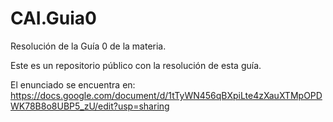 # CAI.Guia0
Resolución de la Guía 0 de la materia.

Este es un repositorio público con la resolución de esta guía.

El enunciado se encuentra en:  
https://docs.google.com/document/d/1tTyWN456qBXpiLte4zXauXTMpOPDWK78B8o8UBP5_zU/edit?usp=sharing
